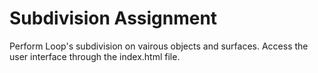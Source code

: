 # Subdivision Assignment
Perform Loop's subdivision on vairous objects and surfaces. Access the user interface through the index.html file.
